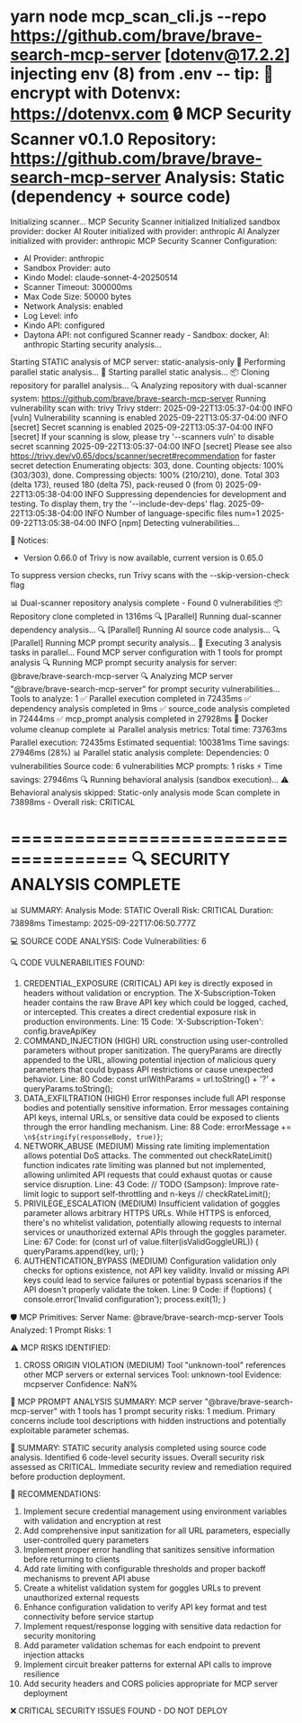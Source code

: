 yarn node mcp_scan_cli.js --repo https://github.com/brave/brave-search-mcp-server
[dotenv@17.2.2] injecting env (8) from .env -- tip: 🔐 encrypt with Dotenvx: https://dotenvx.com
🔒 MCP Security Scanner v0.1.0
Repository: https://github.com/brave/brave-search-mcp-server
Analysis: Static (dependency + source code)
=====================================

Initializing scanner...
MCP Security Scanner initialized
Initialized sandbox provider: docker
AI Router initialized with provider: anthropic
AI Analyzer initialized with provider: anthropic
MCP Security Scanner Configuration:
- AI Provider: anthropic
- Sandbox Provider: auto
- Kindo Model: claude-sonnet-4-20250514
- Scanner Timeout: 300000ms
- Max Code Size: 50000 bytes
- Network Analysis: enabled
- Log Level: info
- Kindo API: configured
- Daytona API: not configured
Scanner ready - Sandbox: docker, AI: anthropic
Starting security analysis...

Starting STATIC analysis of MCP server: static-analysis-only
🚀 Performing parallel static analysis...
🚀 Starting parallel static analysis...
📦 Cloning repository for parallel analysis...
🔍 Analyzing repository with dual-scanner system: https://github.com/brave/brave-search-mcp-server
Running vulnerability scan with: trivy
Trivy stderr: 2025-09-22T13:05:37-04:00	INFO	[vuln] Vulnerability scanning is enabled
2025-09-22T13:05:37-04:00	INFO	[secret] Secret scanning is enabled
2025-09-22T13:05:37-04:00	INFO	[secret] If your scanning is slow, please try '--scanners vuln' to disable secret scanning
2025-09-22T13:05:37-04:00	INFO	[secret] Please see also https://trivy.dev/v0.65/docs/scanner/secret#recommendation for faster secret detection
Enumerating objects: 303, done.
Counting objects: 100% (303/303), done.
Compressing objects: 100% (210/210), done.
Total 303 (delta 173), reused 180 (delta 75), pack-reused 0 (from 0)
2025-09-22T13:05:38-04:00	INFO	Suppressing dependencies for development and testing. To display them, try the '--include-dev-deps' flag.
2025-09-22T13:05:38-04:00	INFO	Number of language-specific files	num=1
2025-09-22T13:05:38-04:00	INFO	[npm] Detecting vulnerabilities...

📣 Notices:
  - Version 0.66.0 of Trivy is now available, current version is 0.65.0

To suppress version checks, run Trivy scans with the --skip-version-check flag


📊 Dual-scanner repository analysis complete - Found 0 vulnerabilities
📦 Repository clone completed in 1316ms
🔍 [Parallel] Running dual-scanner dependency analysis...
🔍 [Parallel] Running AI source code analysis...
🔍 [Parallel] Running MCP prompt security analysis...
🔄 Executing 3 analysis tasks in parallel...
Found MCP server configuration with 1 tools for prompt analysis
🔍 Running MCP prompt security analysis for server: @brave/brave-search-mcp-server
🔍 Analyzing MCP server "@brave/brave-search-mcp-server" for prompt security vulnerabilities...
   Tools to analyze: 1
✅ Parallel execution completed in 72435ms
✅ dependency analysis completed in 9ms
✅ source_code analysis completed in 72444ms
✅ mcp_prompt analysis completed in 27928ms
🧹 Docker volume cleanup complete
📊 Parallel analysis metrics:
   Total time: 73763ms
   Parallel execution: 72435ms
   Estimated sequential: 100381ms
   Time savings: 27946ms (28%)
📊 Parallel static analysis complete:
   Dependencies: 0 vulnerabilities
   Source code: 6 vulnerabilities
   MCP prompts: 1 risks
   ⚡ Time savings: 27946ms
🔍 Running behavioral analysis (sandbox execution)...
⚠️  Behavioral analysis skipped: Static-only analysis mode
Scan complete in 73898ms - Overall risk: CRITICAL

=====================================
🔍 SECURITY ANALYSIS COMPLETE
=====================================

📊 SUMMARY:
   Analysis Mode: STATIC
   Overall Risk:  CRITICAL
   Duration:      73898ms
   Timestamp:     2025-09-22T17:06:50.777Z

💻 SOURCE CODE ANALYSIS:
   Code Vulnerabilities: 6

🔍 CODE VULNERABILITIES FOUND:
   1. CREDENTIAL_EXPOSURE (CRITICAL)
      API key is directly exposed in headers without validation or encryption. The X-Subscription-Token header contains the raw Brave API key which could be logged, cached, or intercepted. This creates a direct credential exposure risk in production environments.
      Line: 15
      Code: 'X-Subscription-Token': config.braveApiKey
   2. COMMAND_INJECTION (HIGH)
      URL construction using user-controlled parameters without proper sanitization. The queryParams are directly appended to the URL, allowing potential injection of malicious query parameters that could bypass API restrictions or cause unexpected behavior.
      Line: 80
      Code: const urlWithParams = url.toString() + '?' + queryParams.toString();
   3. DATA_EXFILTRATION (HIGH)
      Error responses include full API response bodies and potentially sensitive information. Error messages containing API keys, internal URLs, or sensitive data could be exposed to clients through the error handling mechanism.
      Line: 88
      Code: errorMessage += `\n${stringify(responseBody, true)}`;
   4. NETWORK_ABUSE (MEDIUM)
      Missing rate limiting implementation allows potential DoS attacks. The commented out checkRateLimit() function indicates rate limiting was planned but not implemented, allowing unlimited API requests that could exhaust quotas or cause service disruption.
      Line: 43
      Code: // TODO (Sampson): Improve rate-limit logic to support self-throttling and n-keys
  // checkRateLimit();
   5. PRIVILEGE_ESCALATION (MEDIUM)
      Insufficient validation of goggles parameter allows arbitrary HTTPS URLs. While HTTPS is enforced, there's no whitelist validation, potentially allowing requests to internal services or unauthorized external APIs through the goggles parameter.
      Line: 67
      Code: for (const url of value.filter(isValidGoggleURL)) {
          queryParams.append(key, url);
        }
   6. AUTHENTICATION_BYPASS (MEDIUM)
      Configuration validation only checks for options existence, not API key validity. Invalid or missing API keys could lead to service failures or potential bypass scenarios if the API doesn't properly validate the token.
      Line: 9
      Code: if (!options) {
    console.error('Invalid configuration');
    process.exit(1);
  }

🛡️  MCP Primitives:
   Server Name:       @brave/brave-search-mcp-server
   Tools Analyzed:    1
   Prompt Risks:      1

⚠️  MCP RISKS IDENTIFIED:
   1. CROSS ORIGIN VIOLATION (MEDIUM)
      Tool "unknown-tool" references other MCP servers or external services
      Tool: unknown-tool
      Evidence: mcpserver
      Confidence: NaN%

📝 MCP PROMPT ANALYSIS SUMMARY:
   MCP server "@brave/brave-search-mcp-server" with 1 tools has 1 prompt security risks: 1 medium. Primary concerns include tool descriptions with hidden instructions and potentially exploitable parameter schemas.

📝 SUMMARY:
STATIC security analysis completed using source code analysis. Identified 6 code-level security issues. Overall security risk assessed as CRITICAL. Immediate security review and remediation required before production deployment.

🔧 RECOMMENDATIONS:
   1. Implement secure credential management using environment variables with validation and encryption at rest
   2. Add comprehensive input sanitization for all URL parameters, especially user-controlled query parameters
   3. Implement proper error handling that sanitizes sensitive information before returning to clients
   4. Add rate limiting with configurable thresholds and proper backoff mechanisms to prevent API abuse
   5. Create a whitelist validation system for goggles URLs to prevent unauthorized external requests
   6. Enhance configuration validation to verify API key format and test connectivity before service startup
   7. Implement request/response logging with sensitive data redaction for security monitoring
   8. Add parameter validation schemas for each endpoint to prevent injection attacks
   9. Implement circuit breaker patterns for external API calls to improve resilience
   10. Add security headers and CORS policies appropriate for MCP server deployment

❌ CRITICAL SECURITY ISSUES FOUND - DO NOT DEPLOY

